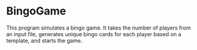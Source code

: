 # BingoGame
This program simulates a bingo game. It takes the number of players from an input file, generates unique bingo cards for each player based on a template, and starts the game.
